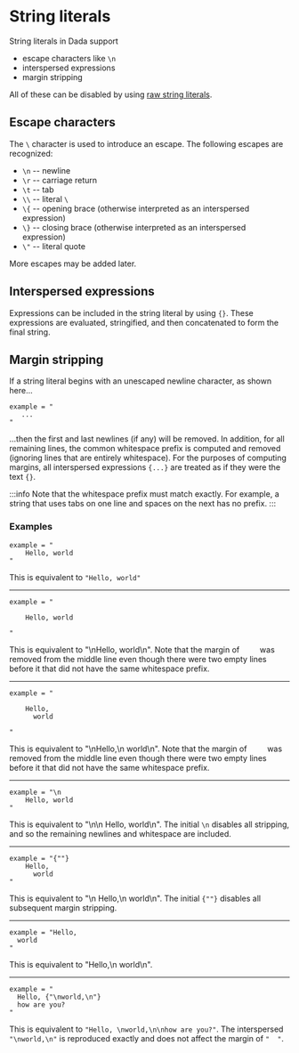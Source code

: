 # String literals

String literals in Dada support

* escape characters like `\n`
* interspersed expressions
* margin stripping

All of these can be disabled by using [raw string literals](./raw-string-literals).

## Escape characters

The `\` character is used to introduce an escape. The following escapes are recognized:

* `\n` -- newline
* `\r` -- carriage return
* `\t` -- tab
* `\\` -- literal `\`
* `\{` -- opening brace (otherwise interpreted as an interspersed expression)
* `\}` -- closing brace (otherwise interpreted as an interspersed expression)
* `\"` -- literal quote

More escapes may be added later.

## Interspersed expressions

Expressions can be included in the string literal by using `{}`. These expressions are evaluated, stringified, and then concatenated to form the final string.

## Margin stripping

If a string literal begins with an unescaped newline character, as shown here...

```
example = "
   ...
"
```

...then the first and last newlines (if any) will be removed. In addition, for all remaining lines, the common whitespace prefix is computed and removed (ignoring lines that are entirely whitespace). For the purposes of computing margins, all interspersed expressions `{...}` are treated as if they were the text `{}`.

:::info
Note that the whitespace prefix must match exactly. For example, a string that uses tabs on one line and spaces on the next has no prefix.
:::

### Examples

```
example = "
    Hello, world
"
```

This is equivalent to `"Hello, world"`

---

```
example = "

    Hello, world

"
```

This is equivalent to "\nHello, world\n". Note that the margin of `    ` was removed from the middle line even though there were two empty lines before it that did not have the same whitespace prefix.

---

```
example = "

    Hello,
      world

"
```

This is equivalent to "\nHello,\n  world\n". Note that the margin of `    ` was removed from the middle line even though there were two empty lines before it that did not have the same whitespace prefix.

---

```
example = "\n
    Hello, world
"
```

This is equivalent to "\n\n    Hello, world\n". The initial `\n` disables all stripping, and so the remaining newlines and whitespace are included.

---

```
example = "{""}
    Hello,
      world
"
```

This is equivalent to "\n    Hello,\n      world\n". The initial `{""}` disables all subsequent margin stripping.

---

```
example = "Hello,
  world
"
```

This is equivalent to "Hello,\n  world\n". 

---

```
example = "
  Hello, {"\nworld,\n"}
  how are you?
"
```

This is equivalent to `"Hello, \nworld,\n\nhow are you?"`. The interspersed `"\nworld,\n"` is reproduced exactly and does not affect the margin of `"  "`.
